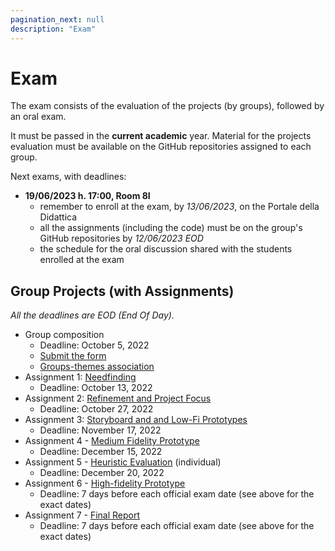 ```yaml
---
pagination_next: null
description: "Exam"
---
```


# Exam

The exam consists of the evaluation of the projects (by groups), followed by an oral exam.

It must be passed in the **current academic** year. Material for the projects evaluation must be available on the GitHub repositories assigned to each group.

Next exams, with deadlines:

- **19/06/2023 h. 17:00, Room 8I**
    - remember to enroll at the exam, by *13/06/2023*, on the Portale della Didattica
    - all the assignments (including the code) must be on the group's GitHub repositories by *12/06/2023 EOD*
    - the schedule for the oral discussion shared with the students enrolled at the exam

## Group Projects (with Assignments)

*All the deadlines are EOD (End Of Day).*

- Group composition
  -  Deadline: October 5, 2022
  -  [Submit the form](https://forms.gle/v2mc2CEGXz3MJekA9)
  -  [Groups-themes association](https://docs.google.com/spreadsheets/d/1PM_vJh28ehg6XAzhqZuFFmImc--SNhZATS6tWsaQWfs/)
- Assignment 1: [Needfinding](https://polito-hci-2022.github.io/materials/assignments/A1-needfinding.pdf)
  -  Deadline: October 13, 2022
- Assignment 2: [Refinement and Project Focus](https://polito-hci-2022.github.io/materials/assignments/A2-refinement-project.pdf)
  -  Deadline: October 27, 2022
- Assignment 3: [Storyboard and and Low-Fi Prototypes](https://polito-hci-2022.github.io/materials/assignments/A3-storyboard-paper-prototypes.pdf)
  -  Deadline: November 17, 2022
- Assignment 4 - [Medium Fidelity Prototype](https://polito-hci-2022.github.io/materials/assignments/A4-mid-fidelity-prototype.pdf)
  -  Deadline: December 15, 2022
- Assignment 5 - [Heuristic Evaluation](https://polito-hci-2022.github.io/materials/assignments/A5-heuristic-evaluation.pdf) (individual)
  -  Deadline: December 20, 2022
- Assignment 6 - [High-fidelity Prototype](https://polito-hci-2022.github.io/materials/assignments/A6-high-fidelity-prototype.pdf)
  -  Deadline: 7 days before each official exam date (see above for the exact dates)
- Assignment 7 - [Final Report](https://polito-hci-2022.github.io/materials/assignments/A7-final-report.pdf)
  -  Deadline: 7 days before each official exam date (see above for the exact dates)
